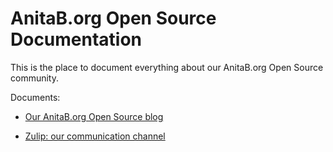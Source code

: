 # AnitaB.org Open Source Documentation
This is the place to document everything about our AnitaB.org Open Source community.

Documents:

- [Our AnitaB.org Open Source blog](/our-blog.md)

- [Zulip: our communication channel](/zulip.md)
